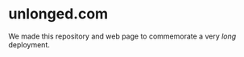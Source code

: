 unlonged.com
============

We made this repository and web page to commemorate a very _long_ deployment. 
